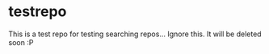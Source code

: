 # testrepo

This is a test repo for testing searching repos... Ignore this. It will be deleted soon :P
